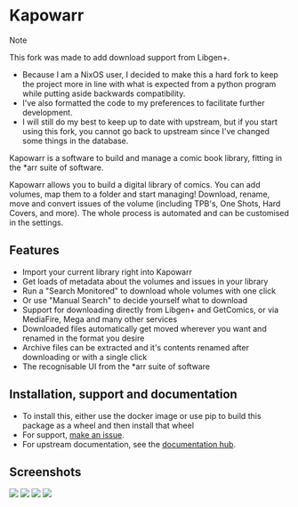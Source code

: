 # Kapowarr

> [!NOTE]
> This fork was made to add download support from Libgen+.
>
> - Because I am a NixOS user, I decided to make this a hard fork to keep the
    project more in line with what is expected from a python program while putting
    aside backwards compatibility.
> - I've also formatted the code to my preferences to facilitate further development.
> - I will still do my best to keep up to date with upstream, but if you start using
    this fork, you cannot go back to upstream since I've changed some things in the
    database.

<!---
[![Docker Pulls](https://img.shields.io/docker/pulls/mrcas/kapowarr.svg)](https://hub.docker.com/r/mrcas/kapowarr)
-->

Kapowarr is a software to build and manage a comic book library, fitting in
the *arr suite of software.

Kapowarr allows you to build a digital library of comics. You can add volumes,
map them to a folder and start managing! Download, rename, move and convert
issues of the volume (including TPB's, One Shots, Hard Covers, and more). The
whole process is automated and can be customised in the settings.

## Features

- Import your current library right into Kapowarr
- Get loads of metadata about the volumes and issues in your library
- Run a "Search Monitored" to download whole volumes with one click
- Or use "Manual Search" to decide yourself what to download
- Support for downloading directly from Libgen+ and GetComics, or via MediaFire,
  Mega and many other services
- Downloaded files automatically get moved wherever you want and renamed in the
  format you desire
- Archive files can be extracted and it's contents renamed after downloading or
  with a single click
- The recognisable UI from the *arr suite of software

## Installation, support and documentation

- To install this, either use the docker image or use pip to build this package
  as a wheel and then install that wheel
- For support, [make an issue](https://github.com/matt1432/Kapowarr/issues).
- For upstream documentation, see the [documentation hub](https://casvt.github.io/Kapowarr/).

## Screenshots

![](https://github.com/user-attachments/assets/04656209-288e-4263-a2df-93e06758c443)
![](https://github.com/user-attachments/assets/3fa8177c-f016-4cbd-b73e-6b577840b08e)
![](https://github.com/user-attachments/assets/69d59c21-3983-4acc-8777-ae0c7b65fdff)
![](https://github.com/user-attachments/assets/6e26c4e9-3c75-4b2c-b853-9fe2b56c9617)
